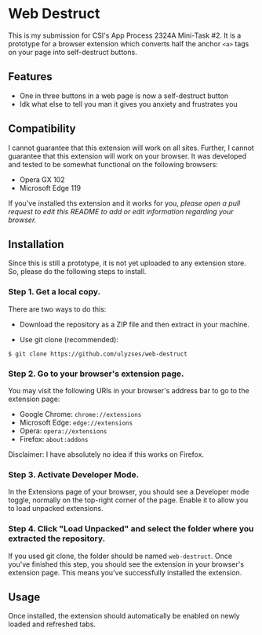 # Web Destruct

This is my submission for CSI's App Process 2324A Mini-Task #2. It is a prototype for a browser extension which converts half the anchor `<a>` tags on your page into self-destruct buttons.

## Features

- One in three buttons in a web page is now a self-destruct button
- Idk what else to tell you man it gives you anxiety and frustrates you

## Compatibility

I cannot guarantee that this extension will work on all sites. Further, I cannot guarantee that this extension will work on your browser. It was developed and tested to be somewhat functional on the following browsers:

- Opera GX 102
- Microsoft Edge 119

If you've installed ths extension and it works for you, _please open a pull request to edit this README to add or edit information regarding your browser._

## Installation

Since this is still a prototype, it is not yet uploaded to any extension store. So, please do the following steps to install.

### Step 1. Get a local copy.

There are two ways to do this:

- Download the repository as a ZIP file and then extract in your machine.

- Use git clone (recommended):

```
$ git clone https://github.com/ulyzses/web-destruct
```

### Step 2. Go to your browser's extension page.

You may visit the following URIs in your browser's address bar to go to the extension page:

- Google Chrome: `chrome://extensions`
- Microsoft Edge: `edge://extensions`
- Opera: `opera://extensions`
- Firefox: `about:addons`

Disclaimer: I have absolutely no idea if this works on Firefox.

### Step 3. Activate Developer Mode.

In the Extensions page of your browser, you should see a Developer mode toggle, normally on the top-right corner of the page. Enable it to allow you to load unpacked extensions.

### Step 4. Click "Load Unpacked" and select the folder where you extracted the repository.

If you used git clone, the folder should be named `web-destruct`. Once you've finished this step, you should see the extension in your browser's extension page. This means you've successfully installed the extension.

## Usage

Once installed, the extension should automatically be enabled on newly loaded and refreshed tabs.
